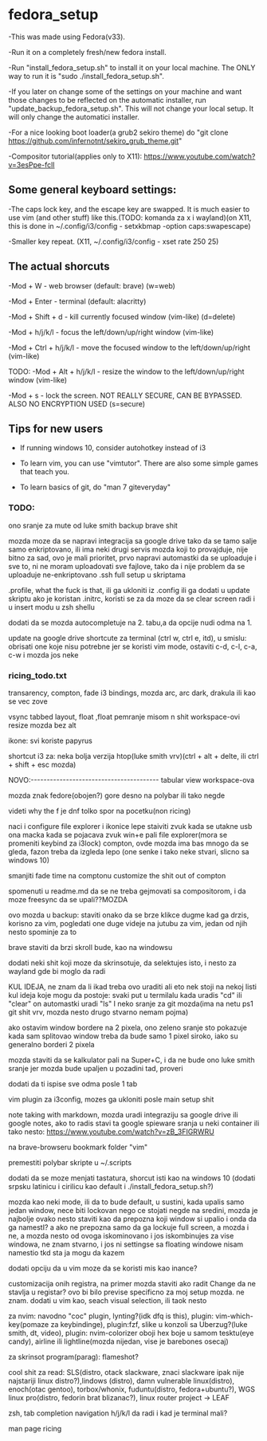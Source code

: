 # fedora_setup
-This was made using Fedora(v33).

-Run it on a completely fresh/new fedora install.

-Run "install_fedora_setup.sh" to install it on your local machine. The ONLY way to run it is "sudo ./install_fedora_setup.sh".

-If you later on change some of the settings on your machine and want those changes to be reflected on the automatic installer, run "update_backup_fedora_setup.sh". This will not change your local setup. It will only change the automatici installer.

-For a nice looking boot loader(a grub2 sekiro theme) do "git clone https://github.com/infernotnt/sekiro_grub_theme.git"

-Compositor tutorial(applies only to X11): https://www.youtube.com/watch?v=3esPpe-fclI

## Some general keyboard settings:

-The caps lock key, and the escape key are swapped. It is much easier to use vim (and other stuff) like this.(TODO: komanda za x i wayland)(on X11, this is done in ~/.config/i3/config    -   setxkbmap -option caps:swapescape)

-Smaller key repeat. (X11, ~/.config/i3/config  -  xset rate 250 25)

## The actual shorcuts

-Mod + W			- web browser (default: brave) (w=web)

-Mod + Enter		- terminal (default: alacritty)

-Mod + Shift + d		- kill currently focused window (vim-like) (d=delete)

-Mod + h/j/k/l		- focus the left/down/up/right window (vim-like)

-Mod + Ctrl + h/j/k/l	- move the focused window to the left/down/up/right (vim-like)

TODO: -Mod + Alt + h/j/k/l	- resize the window to the left/down/up/right window (vim-like)

-Mod + s			- lock the screen. NOT REALLY SECURE, CAN BE BYPASSED. ALSO NO ENCRYPTION USED (s=secure)

## Tips for new users
- If running windows 10, consider autohotkey instead of i3

- To learn vim, you can use "vimtutor". There are also some simple games that teach you.

- To learn basics of git, do "man 7 giteveryday"


### TODO:

ono sranje za mute od luke smith
backup brave shit

mozda moze da se napravi integracija sa google drive tako da se tamo salje samo enkriptovano, ili ima neki drugi servis mozda koji to provajduje, nije bitno za sad, ovo je mali prioritet, prvo napravi automastki da se uploaduje i sve to, ni ne moram uploadovati sve fajlove, tako da i nije problem da se uploaduje ne-enkriptovano
.ssh full setup u skriptama

.profile, what the fuck is that, ili ga ukloniti iz .config ili ga dodati u update skriptu ako je koristan
.initrc, koristi se za da moze da se clear screen radi i u insert modu u zsh shellu

dodati da se mozda autocompletuje na 2. tabu,a da opcije nudi odma na 1.

update na google drive shortcute za terminal (ctrl w, ctrl e, itd), u smislu: obrisati one koje nisu potrebne jer se koristi vim mode, ostaviti c-d, c-l, c-a, c-w i mozda jos neke


### ricing_todo.txt

transarency, compton, fade
i3 bindings,
mozda arc, arc dark, drakula ili kao se vec zove

vsync
tabbed layout, float ,float pemranje misom n shit
workspace-ovi
resize mozda bez alt

ikone: svi koriste papyrus

shortcut i3 za:
neka bolja verzija htop(luke smith vrv)(ctrl + alt + delte, ili ctrl + shift + esc mozda)


NOVO:----------------------------------------
tabular view workspace-ova

mozda znak fedore(obojen?) gore desno na polybar ili tako negde

videti why the f je dnf tolko spor na pocetku(non ricing)

naci i configure file explorer i ikonice lepe staiviti
zvuk kada se utakne usb
ona macka kada se pojacava zvuk
win+e pali file explorer(mora se promeniti keybind za i3lock)
compton, ovde mozda ima bas mnogo da se gleda, fazon treba da izgleda lepo (one senke i tako neke stvari, slicno sa windows 10)

smanjiti fade time na comptonu
customize the shit out of compton

spomenuti u readme.md da se ne treba gejmovati sa compositorom, i da moze freesync da se upali??MOZDA

ovo mozda u backup: staviti onako da se brze klikce dugme kad ga drzis, korisno za vim, pogledati one duge videje na jutubu za vim, jedan od njih nesto spominje za to

brave staviti da brzi skroll bude, kao na windowsu


dodati neki shit koji moze da skrinsotuje, da selektujes isto, i nesto za wayland gde bi moglo da radi

KUL IDEJA, ne znam da li ikad treba ovo uraditi ali eto nek stoji na nekoj listi kul ideja koje mogu da postoje: svaki put u termilalu kada uradis "cd" ili "clear" on automastki uradi "ls" I neko sranje za git mozda(ima na netu ps1 git shit vrv, mozda nesto drugo stvarno nemam pojma)

ako ostavim window bordere na 2 pixela, ono zeleno sranje sto pokazuje kada sam splitovao window treba da bude samo 1 pixel siroko, iako su generalno borderi 2 pixela

mozda staviti da se kalkulator pali na Super+C, i da ne bude ono luke smith sranje jer mozda bude upaljen u pozadini tad, proveri

dodati da ti ispise sve odma posle 1 tab

vim plugin za i3config, mozes ga ukloniti posle main setup shit

note taking with markdown, mozda uradi integraziju sa google drive ili google notes, ako to radis stavi ta google spieware sranja u neki container ili tako nesto: https://www.youtube.com/watch?v=zB_3FIGRWRU

na brave-browseru bookmark folder "vim"

premestiti polybar skripte u ~/.scripts

dodati da se moze menjati tastatura, shorcut isti kao na windows 10 (dodati srpsku latinicu i cirilicu kao default i ./install_fedora_setup.sh?)

mozda kao neki mode, ili da to bude default, u sustini, kada upalis samo jedan window, nece biti lockovan nego ce stojati negde na sredini, mozda je najbolje ovako nesto staviti kao da prepozna koji window si upalio i onda da ga namestI? a ako ne prepozna samo da ga lockuje full screen, a mozda i ne, a mozda nesto od ovoga iskominovano i jos iskombinujes za vise windowa, ne znam stvarno, i jos ni settingse sa floating windowe nisam namestio tkd sta ja mogu da kazem

dodati opciju da u vim moze da se koristi mis kao inance?

customizacija onih registra, na primer mozda staviti ako radit Change da ne stavlja u registar? ovo bi bilo previse specificno za moj setup mozda. ne znam.
 dodati u vim kao, seach visual selection, ili taok nesto

za nvim: navodno "coc" plugin, lynting?(idk dfq is this), plugin: vim-which-key(pomaze za keybindinge), plugin:fzf, slike u konzoli sa Uberzug?(luke smith, dt, video), plugin: nvim-colorizer oboji hex boje u samom tesktu(eye candy), airline ili lightline(mozda nijedan, vise je barebones osecaj)

za skrinsot program(parag): flameshot?

cool shit za read: SLS(distro, otack slackware, znaci slackware ipak nije najstariji linux distro?),lindows (distro), damn vulnerable linux(distro), enoch(otac gentoo), torbox/whonix, fuduntu(distro, fedora+ubuntu?), WGS linux pro(distro, fedorin brat blizanac?), linux router project -> LEAF

zsh, tab completion navigation h/j/k/l da radi i kad je terminal mali?

man page ricing
